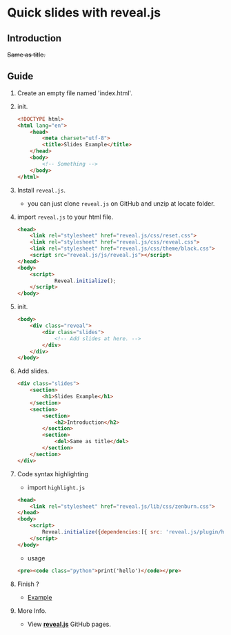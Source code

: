# Quick slides with reveal.js
## Introduction

~~Same as title.~~

## Guide

1. Create an empty file named 'index.html'.
2. init.

    ```html
    <!DOCTYPE html>
    <html lang="en">
        <head>
            <meta charset="utf-8">
            <title>Slides Example</title>
        </head>
        <body>
            <!-- Something -->
        </body>
    </html>
    ```

3. Install `reveal.js`.
    - you can just clone `reveal.js` on GitHub and unzip at locate folder.
4. import `reveal.js` to your html file.

    ```html
    <head>
        <link rel="stylesheet" href="reveal.js/css/reset.css">  
        <link rel="stylesheet" href="reveal.js/css/reveal.css">
        <link rel="stylesheet" href="reveal.js/css/theme/black.css">
        <script src="reveal.js/js/reveal.js"></script>    
    </head>
    <body>
        <script>
                Reveal.initialize();
        </script>
    </body>
    ```

5. init.

    ```html
    <body>
        <div class="reveal">
            <div class="slides">
                <!-- Add slides at here. -->
            </div>
        </div>
    </body>
    ```

6. Add slides.

    ```html
    <div class="slides">
        <section>
            <h1>Slides Example</h1>
        </section>
        <section>
            <section>
                <h2>Introduction</h2>
            </section>
            <section>
                <del>Same as title</del>
            </section>
        </section>
    </div>
    ```

7. Code syntax highlighting
    - import `highlight.js`

    ```html
    <head>
        <link rel="stylesheet" href="reveal.js/lib/css/zenburn.css">
    </head>
    <body>
        <script>
            Reveal.initialize({dependencies:[{ src: 'reveal.js/plugin/highlight/highlight.js', async: true, condition: function() { return !!document.querySelector( 'pre code' ); }, callback: function() { hljs.initHighlightingOnLoad(); } }]});
        </script>
    </body>
    ```
    
    - usage

    ```html
    <pre><code class="python">print('hello')</code></pre>
    ```

8. Finish ?
    - [Example](https://github.com/lin71008/Testing-Area/blob/master/slides_with_revealjs/example/index.html)
9. More Info.
    - View [**reveal.js**](https://github.com/hakimel/reveal.js) GitHub pages.
